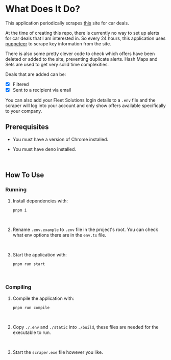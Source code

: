 # What Does It Do?

This application periodically scrapes 
[this](https://www.nhsfleetsolutions.co.uk/special-offers) site for car deals.

At the time of creating this repo, there is currently no way to set up alerts 
for car deals that I am interested in. So every 24 hours, this application uses 
[puppeteer](https://github.com/puppeteer/puppeteer) to scrape key information 
from the site.

There is also some pretty clever code to check which offers have been deleted or 
added to the site, preventing duplicate alerts. Hash Maps and Sets are used to 
get very solid time complexities.

Deals that are added can be:
- [X] Filtered
- [x] Sent to a recipient via email

You can also add your Fleet Solutions login details to a `.env` file and the 
scraper will log into your account and only show offers available specifically 
to your company.


## Prerequisites

* You must have a version of Chrome installed.

* You must have deno installed.

<br>

## How To Use

### Running

1.  Install dependencies with:
    ```bash
    pnpm i
    ```

<br>

2.  Rename `.env.example` to `.env` file in the project's root. You can check 
    what env options there are in the `env.ts` file.

<br>

3.  Start the application with:
    ```bash
    pnpm run start
    ```

<br>

### Compiling

1.  Compile the application with:
    ```bash
    pnpm run compile
    ```

<br>

2.  Copy `./.env` and `./static` into `./build`, these files are needed for the 
    executable to run.

<br>

3. Start the `scraper.exe` file however you like.